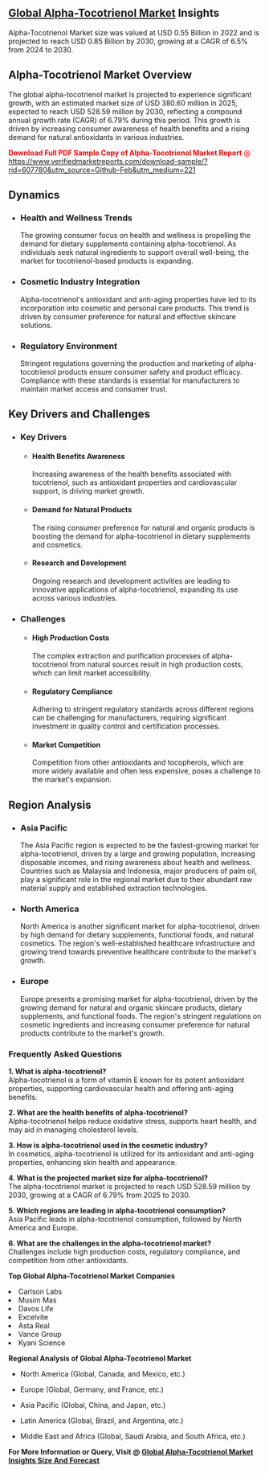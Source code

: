 <h2><a href="https://www.verifiedmarketreports.com/download-sample/?rid=607780&amp;utm_source=Github&amp;utm_medium=221" target="_blank">Global Alpha-Tocotrienol Market</a> Insights</h2><p>Alpha-Tocotrienol Market size was valued at USD 0.55 Billion in 2022 and is projected to reach USD 0.85 Billion by 2030, growing at a CAGR of 6.5% from 2024 to 2030.</p><p> <h2>Alpha-Tocotrienol Market Overview</h2> <p>The global alpha-tocotrienol market is projected to experience significant growth, with an estimated market size of USD 380.60 million in 2025, expected to reach USD 528.59 million by 2030, reflecting a compound annual growth rate (CAGR) of 6.79% during this period. This growth is driven by increasing consumer awareness of health benefits and a rising demand for natural antioxidants in various industries. </p> <p><p><span class=""><span style="color: #ff0000;"><strong>Download Full PDF Sample Copy of Alpha-Tocotrienol Market Report</strong> @ </span><a href="https://www.verifiedmarketreports.com/download-sample/?rid=607780&amp;utm_source=Github-Feb&amp;utm_medium=221" target="_blank">https://www.verifiedmarketreports.com/download-sample/?rid=607780&amp;utm_source=Github-Feb&amp;utm_medium=221</a></span></p></p> <h2>Dynamics</h2> <ul> <li><h3>Health and Wellness Trends</h3> <p>The growing consumer focus on health and wellness is propelling the demand for dietary supplements containing alpha-tocotrienol. As individuals seek natural ingredients to support overall well-being, the market for tocotrienol-based products is expanding. </p> </li> <li><h3>Cosmetic Industry Integration</h3> <p>Alpha-tocotrienol's antioxidant and anti-aging properties have led to its incorporation into cosmetic and personal care products. This trend is driven by consumer preference for natural and effective skincare solutions. </p> </li> <li><h3>Regulatory Environment</h3> <p>Stringent regulations governing the production and marketing of alpha-tocotrienol products ensure consumer safety and product efficacy. Compliance with these standards is essential for manufacturers to maintain market access and consumer trust. </p> </li> </ul> <h2>Key Drivers and Challenges</h2> <ul> <li><h3>Key Drivers</h3> <ul> <li><h4>Health Benefits Awareness</h4> <p>Increasing awareness of the health benefits associated with tocotrienol, such as antioxidant properties and cardiovascular support, is driving market growth. </p> </li> <li><h4>Demand for Natural Products</h4> <p>The rising consumer preference for natural and organic products is boosting the demand for alpha-tocotrienol in dietary supplements and cosmetics. </p> </li> <li><h4>Research and Development</h4> <p>Ongoing research and development activities are leading to innovative applications of alpha-tocotrienol, expanding its use across various industries. </p> </li> </ul> </li> <li><h3>Challenges</h3> <ul> <li><h4>High Production Costs</h4> <p>The complex extraction and purification processes of alpha-tocotrienol from natural sources result in high production costs, which can limit market accessibility. </p> </li> <li><h4>Regulatory Compliance</h4> <p>Adhering to stringent regulatory standards across different regions can be challenging for manufacturers, requiring significant investment in quality control and certification processes. </p> </li> <li><h4>Market Competition</h4> <p>Competition from other antioxidants and tocopherols, which are more widely available and often less expensive, poses a challenge to the market's expansion. </p> </li> </ul> </li> </ul> <h2>Region Analysis</h2> <ul> <li><h3>Asia Pacific</h3> <p>The Asia Pacific region is expected to be the fastest-growing market for alpha-tocotrienol, driven by a large and growing population, increasing disposable incomes, and rising awareness about health and wellness. Countries such as Malaysia and Indonesia, major producers of palm oil, play a significant role in the regional market due to their abundant raw material supply and established extraction technologies. </p> </li> <li><h3>North America</h3> <p>North America is another significant market for alpha-tocotrienol, driven by high demand for dietary supplements, functional foods, and natural cosmetics. The region's well-established healthcare infrastructure and growing trend towards preventive healthcare contribute to the market's growth. </p> </li> <li><h3>Europe</h3> <p>Europe presents a promising market for alpha-tocotrienol, driven by the growing demand for natural and organic skincare products, dietary supplements, and functional foods. The region's stringent regulations on cosmetic ingredients and increasing consumer preference for natural products contribute to the market's growth. </p> </li> </ul> <h3>Frequently Asked Questions</h3> <p><strong>1. What is alpha-tocotrienol?</strong><br>Alpha-tocotrienol is a form of vitamin E known for its potent antioxidant properties, supporting cardiovascular health and offering anti-aging benefits. </p> <p><strong>2. What are the health benefits of alpha-tocotrienol?</strong><br>Alpha-tocotrienol helps reduce oxidative stress, supports heart health, and may aid in managing cholesterol levels. </p> <p><strong>3. How is alpha-tocotrienol used in the cosmetic industry?</strong><br>In cosmetics, alpha-tocotrienol is utilized for its antioxidant and anti-aging properties, enhancing skin health and appearance. </p> <p><strong>4. What is the projected market size for alpha-tocotrienol?</strong><br>The alpha-tocotrienol market is projected to reach USD 528.59 million by 2030, growing at a CAGR of 6.79% from 2025 to 2030. </p> <p><strong>5. Which regions are leading in alpha-tocotrienol consumption?</strong><br>Asia Pacific leads in alpha-tocotrienol consumption, followed by North America and Europe. </p> <p><strong>6. What are the challenges in the alpha-tocotrienol market?</strong><br>Challenges include high production costs, regulatory compliance, and competition from other antioxidants.</p><p><strong>Top Global Alpha-Tocotrienol Market Companies</strong></p><div data-test-id=""><p><li>Carlson Labs</li><li> Musim Mas</li><li> Davos Life</li><li> Excelvite</li><li> Asta Real</li><li> Vance Group</li><li> Kyani Science</li></p><div><strong>Regional Analysis of&nbsp;Global Alpha-Tocotrienol Market</strong></div><ul><li dir="ltr"><p dir="ltr">North America&nbsp;(Global, Canada, and Mexico, etc.)</p></li><li dir="ltr"><p dir="ltr">Europe (Global, Germany, and France, etc.)</p></li><li dir="ltr"><p dir="ltr">Asia Pacific&nbsp;(Global, China, and Japan, etc.)</p></li><li dir="ltr"><p dir="ltr">Latin America&nbsp;(Global, Brazil, and Argentina, etc.)</p></li><li dir="ltr">Middle East and Africa&nbsp;(Global, Saudi Arabia, and South Africa, etc.)</li></ul><p><strong>For More Information or Query, Visit @&nbsp;</strong><strong><a href="https://www.verifiedmarketreports.com/product/alpha-tocotrienol-market/?utm_source=Github&amp;utm_medium=221" target="_blank">Global Alpha-Tocotrienol Market Insights Size And Forecast</a></strong></p></div>
